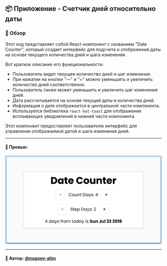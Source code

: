 ## 📦 Приложение - Счетчик дней относительно даты

### 🚀 Обзор
Этот код представляет собой React-компонент с названием "Date Counter", который создает интерфейс для подсчета и отображения даты на основе текущего количества дней и шага изменения.

Вот краткое описание его функциональности:

- Пользователь видит текущее количество дней и шаг изменения.
- При нажатии на кнопки "—" и "+" можно уменьшить и увеличить количество дней соответственно.
- Пользователь также может уменьшить и увеличить шаг изменения дней.
- Дата рассчитывается на основе текущей даты и количества дней.
- Информация о дате отображается в центральной части компонента.
- Используется библиотека `react-hot-toast` для отображения всплывающих уведомлений в нижней части компонента.

Этот компонент предоставляет пользователю интерфейс для управления отображаемой датой и шага изменения дней.

---
#### 🌄 Превью:
![Превью](public/images/preview.jpg)


-----
#### 🙌 Автор: [@nagoev-alim](https://github.com/nagoev-alim)

